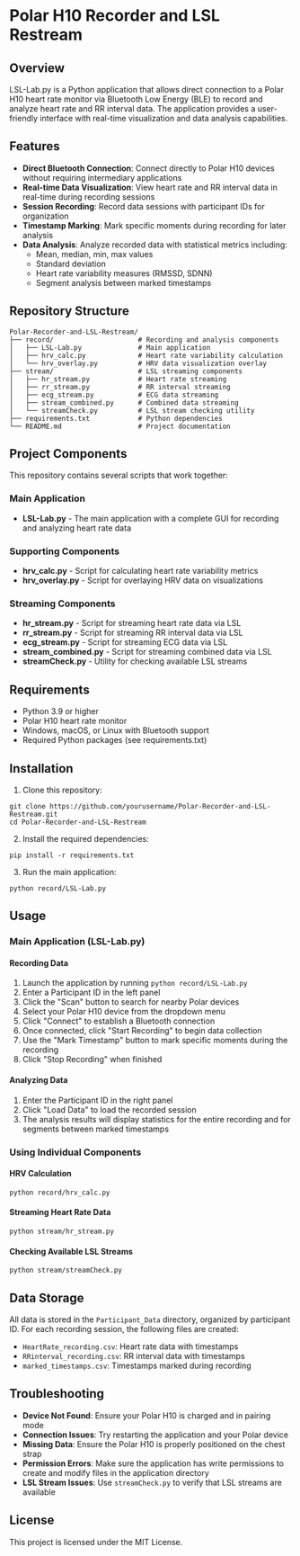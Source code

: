 # Polar H10 Recorder and LSL Restream

## Overview

LSL-Lab.py is a Python application that allows direct connection to a Polar H10 heart rate monitor via Bluetooth Low Energy (BLE) to record and analyze heart rate and RR interval data. The application provides a user-friendly interface with real-time visualization and data analysis capabilities.

## Features

- **Direct Bluetooth Connection**: Connect directly to Polar H10 devices without requiring intermediary applications
- **Real-time Data Visualization**: View heart rate and RR interval data in real-time during recording sessions
- **Session Recording**: Record data sessions with participant IDs for organization
- **Timestamp Marking**: Mark specific moments during recording for later analysis
- **Data Analysis**: Analyze recorded data with statistical metrics including:
  - Mean, median, min, max values
  - Standard deviation
  - Heart rate variability measures (RMSSD, SDNN)
  - Segment analysis between marked timestamps

## Repository Structure

```
Polar-Recorder-and-LSL-Restream/
├── record/                     # Recording and analysis components
│   ├── LSL-Lab.py              # Main application
│   ├── hrv_calc.py             # Heart rate variability calculation
│   └── hrv_overlay.py          # HRV data visualization overlay
├── stream/                     # LSL streaming components
│   ├── hr_stream.py            # Heart rate streaming
│   ├── rr_stream.py            # RR interval streaming
│   ├── ecg_stream.py           # ECG data streaming
│   ├── stream_combined.py      # Combined data streaming
│   └── streamCheck.py          # LSL stream checking utility
├── requirements.txt            # Python dependencies
└── README.md                   # Project documentation
```

## Project Components

This repository contains several scripts that work together:

### Main Application
- **LSL-Lab.py** - The main application with a complete GUI for recording and analyzing heart rate data

### Supporting Components
- **hrv_calc.py** - Script for calculating heart rate variability metrics
- **hrv_overlay.py** - Script for overlaying HRV data on visualizations

### Streaming Components
- **hr_stream.py** - Script for streaming heart rate data via LSL
- **rr_stream.py** - Script for streaming RR interval data via LSL
- **ecg_stream.py** - Script for streaming ECG data via LSL
- **stream_combined.py** - Script for streaming combined data via LSL
- **streamCheck.py** - Utility for checking available LSL streams

## Requirements

- Python 3.9 or higher
- Polar H10 heart rate monitor
- Windows, macOS, or Linux with Bluetooth support
- Required Python packages (see requirements.txt)

## Installation

1. Clone this repository:
```
git clone https://github.com/yourusername/Polar-Recorder-and-LSL-Restream.git
cd Polar-Recorder-and-LSL-Restream
```

2. Install the required dependencies:
```
pip install -r requirements.txt
```

3. Run the main application:
```
python record/LSL-Lab.py
```

## Usage

### Main Application (LSL-Lab.py)

#### Recording Data

1. Launch the application by running `python record/LSL-Lab.py`
2. Enter a Participant ID in the left panel
3. Click the "Scan" button to search for nearby Polar devices
4. Select your Polar H10 device from the dropdown menu
5. Click "Connect" to establish a Bluetooth connection
6. Once connected, click "Start Recording" to begin data collection
7. Use the "Mark Timestamp" button to mark specific moments during the recording
8. Click "Stop Recording" when finished

#### Analyzing Data

1. Enter the Participant ID in the right panel
2. Click "Load Data" to load the recorded session
3. The analysis results will display statistics for the entire recording and for segments between marked timestamps

### Using Individual Components

#### HRV Calculation
```
python record/hrv_calc.py
```

#### Streaming Heart Rate Data
```
python stream/hr_stream.py
```

#### Checking Available LSL Streams
```
python stream/streamCheck.py
```

## Data Storage

All data is stored in the `Participant_Data` directory, organized by participant ID. For each recording session, the following files are created:

- `HeartRate_recording.csv`: Heart rate data with timestamps
- `RRinterval_recording.csv`: RR interval data with timestamps
- `marked_timestamps.csv`: Timestamps marked during recording

## Troubleshooting

- **Device Not Found**: Ensure your Polar H10 is charged and in pairing mode
- **Connection Issues**: Try restarting the application and your Polar device
- **Missing Data**: Ensure the Polar H10 is properly positioned on the chest strap
- **Permission Errors**: Make sure the application has write permissions to create and modify files in the application directory
- **LSL Stream Issues**: Use `streamCheck.py` to verify that LSL streams are available

## License

This project is licensed under the MIT License.